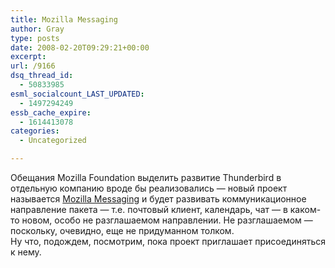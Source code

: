 ```yaml
---
title: Mozilla Messaging
author: Gray
type: posts
date: 2008-02-20T09:29:21+00:00
excerpt:
url: /9166
dsq_thread_id:
  - 50833985
esml_socialcount_LAST_UPDATED:
  - 1497294249
essb_cache_expire:
  - 1614413078
categories:
  - Uncategorized

---
```








Обещания Mozilla Foundation выделить развитие Thunderbird в отдельную компанию вроде бы реализовались &#8212; новый проект называется <a href="http://www.mozillamessaging.com/en-US/" target="_blank">Mozilla Messaging</a> и будет развивать коммуникационное направление пакета &#8212; т.е. почтовый клиент, календарь, чат &#8212; в каком-то новом, особо не разглашаемом направлении. Не разглашаемом &#8212; поскольку, очевидно, еще не придуманном толком.  
Ну что, подождем, посмотрим, пока проект приглашает присоединяться к нему.